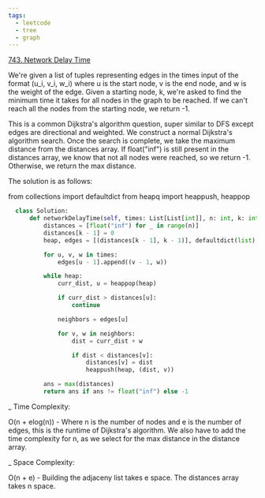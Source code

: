 ```yaml
---
tags:
  - leetcode
  - tree
  - graph
---
```


<a href="https://leetcode.com/problems/network-delay-time/">743. Network Delay
Time</a>

We're given a list of tuples representing edges in the times input of the format
(u_i, v_i, w_i) where u is the start node, v is the end node, and w is the
weight of the edge. Given a starting node, k, we're asked to find the minimum
time it takes for all nodes in the graph to be reached. If we can't reach all
the nodes from the starting node, we return -1.

This is a common Dijkstra's algorithm question, super similar to DFS except
edges are directional and weighted. We construct a normal Dijkstra's algorithm
search. Once the search is complete, we take the maximum distance from the
distances array. If float("inf") is still present in the distances array, we
know that not all nodes were reached, so we return -1. Otherwise, we return the
max distance.

The solution is as follows:

from collections import defaultdict from heapq import heappush, heappop

```python
  class Solution:
      def networkDelayTime(self, times: List[List[int]], n: int, k: int) -> int:
          distances = [float("inf") for _ in range(n)]
          distances[k - 1] = 0
          heap, edges = [(distances[k - 1], k - 1)], defaultdict(list)

          for u, v, w in times:
              edges[u - 1].append((v - 1, w))

          while heap:
              curr_dist, u = heappop(heap)

              if curr_dist > distances[u]:
                  continue

              neighbors = edges[u]

              for v, w in neighbors:
                  dist = curr_dist + w

                  if dist < distances[v]:
                      distances[v] = dist
                      heappush(heap, (dist, v))

          ans = max(distances)
          return ans if ans != float("inf") else -1
```

\_ Time Complexity:

O(n + elog(n)) - Where n is the number of nodes and e is the number of edges,
this is the runtime of Dijkstra's algorithm. We also have to add the time
complexity for n, as we select for the max distance in the distance array.

\_ Space Complexity:

O(n + e) - Building the adjaceny list takes e space. The distances array takes n
space.
